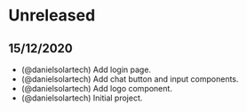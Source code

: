 # Unreleased

## 15/12/2020
- (@danielsolartech) Add login page.
- (@danielsolartech) Add chat button and input components.
- (@danielsolartech) Add logo component.
- (@danielsolartech) Initial project.
